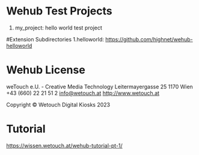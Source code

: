 # Wehub Test Projects
1. my_project: hello world test project

#Extension Subdirectories
1.helloworld: https://github.com/highnet/wehub-helloworld

# Wehub License
weTouch e.U. - Creative Media Technology
Leitermayergasse 25
1170 Wien
+43 (660) 22 21 51 2
info@wetouch.at
http://www.wetouch.at

Copyright © Wetouch Digital Kiosks 2023

# Tutorial
https://wissen.wetouch.at/wehub-tutorial-pt-1/
